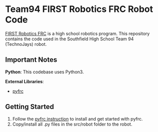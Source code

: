 # Team94 FIRST Robotics FRC Robot Code
[FIRST Robotics FRC](http://www.usfirst.org/) is a high 
school robotics program.  This repository contains the code used in the 
Southfield High School Team 94 (TechnoJays) robot.

## Important Notes
**Python**: This codebase uses Python3.

**External Libraries**:
* [pyfrc](https://github.com/robotpy/pyfrc)

## Getting Started
1. Follow the [pyfrc instruction](http://pyfrc.readthedocs.org/en/latest/)
to install and get started with pyfrc.
2. Copy/install all .py files in the src/robot folder to the robot.
